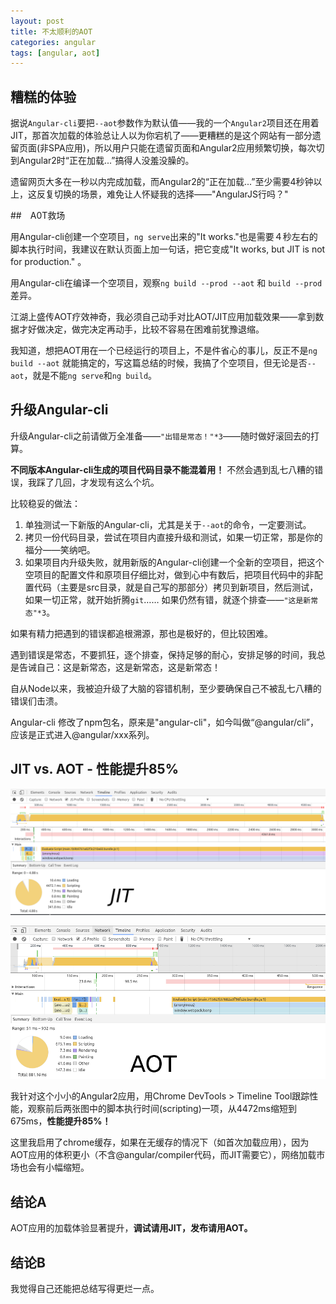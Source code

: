 ```yaml
---
layout: post
title: 不太顺利的AOT
categories: angular 
tags: [angular, aot]
---
```


## 糟糕的体验

据说`Angular-cli`要把`--aot`参数作为默认值——我的一个`Angular2`项目还在用着JIT，那首次加载的体验总让人以为你宕机了——更糟糕的是这个网站有一部分遗留页面(非SPA应用)，所以用户只能在遗留页面和Angular2应用频繁切换，每次切到Angular2时“正在加载...”搞得人没羞没臊的。

遗留网页大多在一秒以内完成加载，而Angular2的“正在加载...”至少需要4秒钟以上，这反复切换的场景，难免让人怀疑我的选择——"AngularJS行吗？"

##　A0T救场

用Angular-cli创建一个空项目，`ng serve`出来的"It works."也是需要４秒左右的脚本执行时间，我建议在默认页面上加一句话，把它变成"It works, but JIT is not for production." 。

用Angular-cli在编译一个空项目，观察`ng build --prod --aot` 和 `build --prod` 差异。

江湖上盛传AOT疗效神奇，我必须自己动手对比AOT/JIT应用加载效果——拿到数据才好做决定，做完决定再动手，比较不容易在困难前犹豫退缩。

我知道，想把AOT用在一个已经运行的项目上，不是件省心的事儿，反正不是`ng build --aot` 就能搞定的，写这篇总结的时候，我搞了个空项目，但无论是否`--aot`，就是不能`ng serve`和`ng build`。

## 升级Angular-cli

升级Angular-cli之前请做万全准备——`"出错是常态！"*3`——随时做好滚回去的打算。

**不同版本Angular-cli生成的项目代码目录不能混着用！** 不然会遇到乱七八糟的错误，我踩了几回，才发现有这么个坑。

比较稳妥的做法：

1. 单独测试一下新版的Angular-cli，尤其是关于`--aot`的命令，一定要测试。
2. 拷贝一份代码目录，尝试在项目内直接升级和测试，如果一切正常，那是你的福分——笑纳吧。
3. 如果项目内升级失败，就用新版的Angular-cli创建一个全新的空项目，把这个空项目的配置文件和原项目仔细比对，做到心中有数后，把项目代码中的非配置代码（主要是src目录，就是自己写的那部分）拷贝到新项目，然后测试，如果一切正常，就开始折腾`git`…… 如果仍然有错，就逐个排查——`"这是新常态"*3`。

如果有精力把遇到的错误都追根溯源，那也是极好的，但比较困难。

遇到错误是常态，不要抓狂，逐个排查，保持足够的耐心，安排足够的时间，我总是告诫自己：这是新常态，这是新常态，这是新常态！

自从Node以来，我被迫升级了大脑的容错机制，至少要确保自己不被乱七八糟的错误们击溃。

Angular-cli 修改了npm包名，原来是"angular-cli"，如今叫做“@angular/cli”，应该是正式进入@angular/xxx系列。

## JIT vs. AOT - 性能提升85% 

![](/assets/tech/images/2017/03/05/jit.png)

![](/assets/tech/images/2017/03/05/aot.png)

我针对这个小小的Angular2应用，用Chrome DevTools > Timeline Tool跟踪性能，观察前后两张图中的脚本执行时间(scripting)一项，从4472ms缩短到675ms，**性能提升85%！** 

这里我启用了chrome缓存，如果在无缓存的情况下（如首次加载应用），因为AOT应用的体积更小（不含@angular/compiler代码，而JIT需要它），网络加载市场也会有小幅缩短。

## 结论A

AOT应用的加载体验显著提升，**调试请用JIT，发布请用AOT。**

## 结论B

我觉得自己还能把总结写得更烂一点。